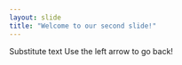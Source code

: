 ```yaml
---
layout: slide
title: "Welcome to our second slide!"
---
```

Substitute text
Use the left arrow to go back!
